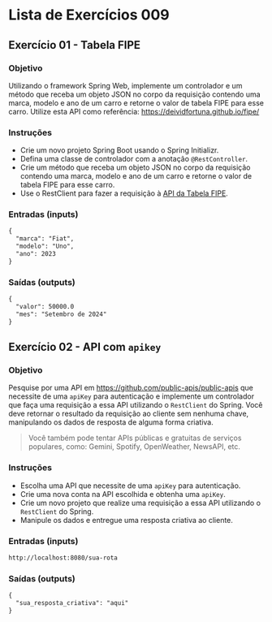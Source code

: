 # Lista de Exercícios 009

## Exercício 01 - Tabela FIPE

### Objetivo

Utilizando o framework Spring Web, implemente um controlador e um método que receba um objeto JSON no corpo da requisição contendo uma marca, modelo e ano de um carro e retorne o valor de tabela FIPE para esse carro. Utilize esta API como referência: https://deividfortuna.github.io/fipe/

### Instruções

* Crie um novo projeto Spring Boot usando o Spring Initializr.
* Defina uma classe de controlador com a anotação `@RestController`.
* Crie um método que receba um objeto JSON no corpo da requisição contendo uma marca, modelo e ano de um carro e retorne o valor de tabela FIPE para esse carro.
* Use o RestClient para fazer a requisição à [API da Tabela FIPE](https://deividfortuna.github.io/fipe/).


### Entradas (inputs)

````txt
{
  "marca": "Fiat",
  "modelo": "Uno",
  "ano": 2023
}
````

### Saídas (outputs)

````txt
{
  "valor": 50000.0
  "mes": "Setembro de 2024"
}
````

## Exercício 02 - API com ``apikey``

### Objetivo

Pesquise por uma API em https://github.com/public-apis/public-apis que necessite de uma ``apiKey`` para autenticação e implemente um controlador que faça uma requisição a essa API utilizando o ``RestClient`` do Spring. Você deve retornar o resultado da requisição ao cliente sem nenhuma chave, manipulando os dados de resposta de alguma forma criativa.

> Você também pode tentar APIs públicas e gratuitas de serviços populares, como: Gemini, Spotify, OpenWeather, NewsAPI, etc.

### Instruções

* Escolha uma API que necessite de uma ``apiKey`` para autenticação.
* Crie uma nova conta na API escolhida e obtenha uma ``apiKey``.
* Crie um novo projeto que realize uma requisição a essa API utilizando o ``RestClient`` do Spring.
* Manipule os dados e entregue uma resposta criativa ao cliente.

### Entradas (inputs)

````txt
http://localhost:8080/sua-rota
````

### Saídas (outputs)

````txt
{
  "sua_resposta_criativa": "aqui"
}
````